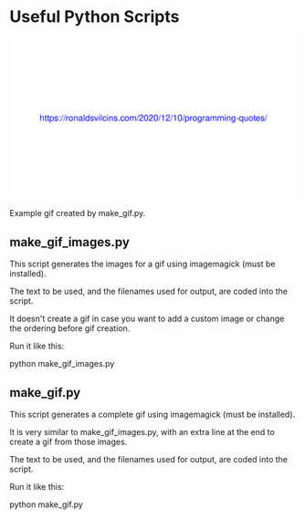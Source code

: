 # Useful Python Scripts

![example gif](output.gif)

Example gif created by make_gif.py.

## make_gif_images.py

This script generates the images for a gif using imagemagick (must be installed).

The text to be used, and the filenames used for output, are coded into the script.

It doesn't create a gif in case you want to add a custom image or change the ordering before gif creation.

Run it like this:

python make_gif_images.py

## make_gif.py

This script generates a complete gif using imagemagick (must be installed). 

It is very similar to make_gif_images.py, with an extra line at the end to create a gif from those images.

The text to be used, and the filenames used for output, are coded into the script.

Run it like this:

python make_gif.py
